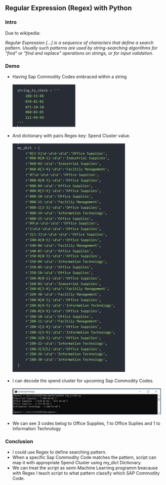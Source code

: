 <h2>Regular Expression (Regex)  with Python</h2>
<h3>Intro</h3>
<p>Due to wikipedia:</p>
<p><i>Regular Expression [...] is a sequence of characters that define a search pattern. Usually such patterns are used by string-searching algorithms for "find" or "find and replace" operations on strings, or for input validation.</i></p>
<h3>Demo</h3>
<ul>
  <li>Having Sap Commodity Codes embraced within a string</li>
  <br>
  <img src="images/string.JPG">
  <br><br>
  <li>And dictionary with pairs Regex key: Spend Cluster value.</li>
  <br>
  <img src="images/re.JPG">
  <br><br>
  <li>I can decode the spend cluster for upcoming Sap Commodity Codes.</li>
  <br>
  <img src="images/outcome.jpg">
  <br><br>
  <li>We can see 3 codes belog to Office Supplies, 1 to Office Suplies and 1 to Information Technology</li>
</ul>
<h3>Conclusion</h3>
<ul>
  <li>I could use Regex to define searching pattern.</li>
  <li>When a specific Sap Commodity Code matches the pattern, script can map it with appropriate Spend Cluster using my_dict Dictionary.</li>
  <li>We can treat the script as semi-Machine Learning programm beacause with Regex I teach script to what pattern classify which SAP Commodity Code.</li>
</ul>

